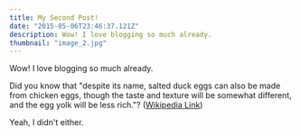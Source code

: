 ```yaml
---
title: My Second Post!
date: "2015-05-06T23:46:37.121Z"
description: Wow! I love blogging so much already.
thumbnail: "image_2.jpg"
---
```


Wow! I love blogging so much already.

Did you know that "despite its name, salted duck eggs can also be made from
chicken eggs, though the taste and texture will be somewhat different, and the
egg yolk will be less rich."?
([Wikipedia Link](https://en.wikipedia.org/wiki/Salted_duck_egg))

Yeah, I didn't either.
